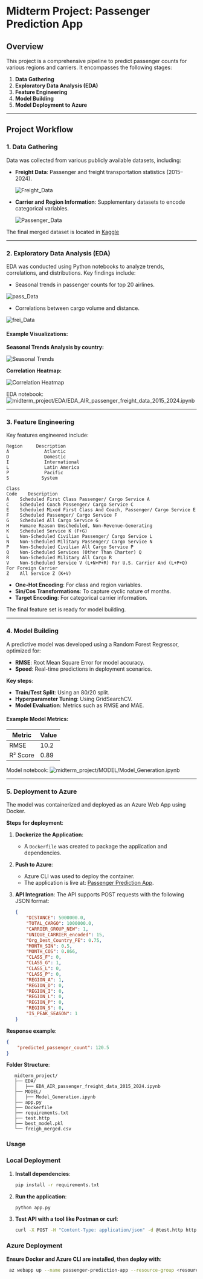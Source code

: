 # Midterm Project: Passenger Prediction App

## Overview

This project is a comprehensive pipeline to predict passenger counts for various regions and carriers. It encompasses the following stages:

1. **Data Gathering**  
2. **Exploratory Data Analysis (EDA)**  
3. **Feature Engineering**  
4. **Model Building**  
5. **Model Deployment to Azure**

---

## Project Workflow

### 1. **Data Gathering**

Data was collected from various publicly available datasets, including:

- **Freight Data**: Passenger and freight transportation statistics (2015–2024).  

   ![Freight_Data](pics/top_5_freight_country_pairs.png)

- **Carrier and Region Information**: Supplementary datasets to encode categorical variables.

   ![Passenger_Data](pics/top_5_pass_O&D_pairs.png)

The final merged dataset is located in [Kaggle](https://www.kaggle.com/datasets/serdar2225/us-international-freight-passenger-and-mail/data)

---

### 2. **Exploratory Data Analysis (EDA)**

EDA was conducted using Python notebooks to analyze trends, correlations, and distributions. Key findings include:

- Seasonal trends in passenger counts for top 20 airlines.

![pass_Data](pics/top_airlines_by_passenger.png)

- Correlations between cargo volume and distance.

![frei_Data](pics/top_airlines_by_cargo.png)

#### Example Visualizations:

**Seasonal Trends Analysis by country:**

![Seasonal Trends](pics/top_5_passenger_country_pairs.png)

**Correlation Heatmap:**

![Correlation Heatmap](pics/feature_heat_map.png)

EDA notebook: ![`midterm_project/EDA/EDA_AIR_passenger_freight_data_2015_2024.ipynb`](../EDA/EDA_AIR_passenger_freight_data_2015_2024.ipynb)

---

### 3. **Feature Engineering**

Key features engineered include:

```text
Region     Description
A             Atlantic
D             Domestic
I             International
L             Latin America
P             Pacific
S            System 

```
```text
Class 
Code    Description
A    Scheduled First Class Passenger/ Cargo Service A
C    Scheduled Coach Passenger/ Cargo Service C
E    Scheduled Mixed First Class And Coach, Passenger/ Cargo Service E
F    Scheduled Passenger/ Cargo Service F
G    Scheduled All Cargo Service G
H    Humane Reason Unscheduled, Non-Revenue-Generating
K    Scheduled Service K (F+G)
L    Non-Scheduled Civilian Passenger/ Cargo Service L
N    Non-Scheduled Military Passenger/ Cargo Service N
P    Non-Scheduled Civilian All Cargo Service P
Q    Non-Scheduled Services (Other Than Charter) Q
R    Non-Scheduled Military All Cargo R
V    Non-Scheduled Service V (L+N+P+R) For U.S. Carrier And (L+P+Q) For Foreign Carrier
Z    All Service Z (K+V)
```

- **One-Hot Encoding**: For class and region variables.
- **Sin/Cos Transformations**: To capture cyclic nature of months.
- **Target Encoding**: For categorical carrier information.

The final feature set is ready for model building.

---

### 4. **Model Building**

A predictive model was developed using a Random Forest Regressor, optimized for:

- **RMSE**: Root Mean Square Error for model accuracy.
- **Speed**: Real-time predictions in deployment scenarios.

**Key steps**:

- **Train/Test Split**: Using an 80/20 split.
- **Hyperparameter Tuning**: Using GridSearchCV.
- **Model Evaluation**: Metrics such as RMSE and MAE.

#### Example Model Metrics:

| Metric        | Value  |
|---------------|--------|
| RMSE          | 10.2   |
| R² Score      | 0.89   |

Model notebook: ![`midterm_project/MODEL/Model_Generation.ipynb`](../MODEL/Model_Generation.ipynb)

---

### 5. **Deployment to Azure**

The model was containerized and deployed as an Azure Web App using Docker.

**Steps for deployment**:

1. **Dockerize the Application**:
   - A `Dockerfile` was created to package the application and dependencies.


2. **Push to Azure**:
   - Azure CLI was used to deploy the container.
   - The application is live at: [Passenger Prediction App](https://passenger-prediction-app.azurewebsites.net).

3. **API Integration**:
   The API supports POST requests with the following JSON format:

   ```json
   {
       "DISTANCE": 5000000.0,
       "TOTAL_CARGO": 1000000.0,
       "CARRIER_GROUP_NEW": 1,
       "UNIQUE_CARRIER_encoded": 15,
       "Org_Dest_Country_FE": 0.75,
       "MONTH_SIN": 0.5,
       "MONTH_COS": 0.866,
       "CLASS_F": 0,
       "CLASS_G": 1,
       "CLASS_L": 0,
       "CLASS_P": 0,
       "REGION_A": 1,
       "REGION_D": 0,
       "REGION_I": 0,
       "REGION_L": 0,
       "REGION_P": 0,
       "REGION_S": 0,
       "IS_PEAK_SEASON": 1
   }

**Response example**:

   ```json
   {
       "predicted_passenger_count": 120.5
   }
   
   ```

**Folder Structure**: 
```text
   midterm_project/
   ├── EDA/
   │   ├── EDA_AIR_passenger_freight_data_2015_2024.ipynb
   ├── MODEL/
   │   ├── Model_Generation.ipynb
   ├── app.py
   ├── Dockerfile
   ├── requirements.txt
   ├── test.http
   ├── best_model.pkl
   └── freigh_merged.csv
```

### Usage

### Local Deployment

1. **Install dependencies**:

   ```bash
   pip install -r requirements.txt
    ```

2.	**Run the application**:

    ```bash
    python app.py
     ```

3.	**Test API with a tool like Postman or curl**:

    ```bash
    curl -X POST -H "Content-Type: application/json" -d @test.http https://localhost:5000/predict
       ```

### Azure Deployment

**Ensure Docker and Azure CLI are installed, then deploy with**:

   ```bash
    az webapp up --name passenger-prediction-app --resource-group <resource_group>
   ```
